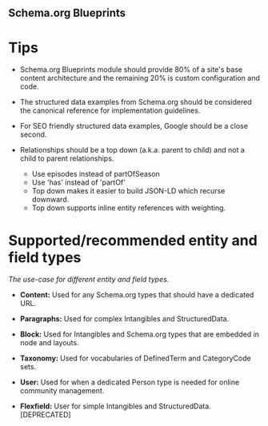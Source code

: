 Schema.org Blueprints
---------------------

# Tips

- Schema.org Blueprints module should provide 80% of a site's base content 
  architecture and the remaining 20% is custom configuration and code.

- The structured data examples from Schema.org should be considered the 
  canonical reference for implementation guidelines.

- For SEO friendly structured data examples, Google should be a close second.

- Relationships should be a top down (a.k.a. parent to child) and not a child
  to parent relationships.
  - Use episodes instead of partOfSeason
  - Use 'has' instead of 'partOf'
  - Top down makes it easier to build JSON-LD which recurse downward.
  - Top down supports inline entity references with weighting.

# Supported/recommended entity and field types

_The use-case for different entity and field types._

- **Content:** Used for any Schema.org types that should have a dedicated URL.

- **Paragraphs:** Used for complex Intangibles and StructuredData.

- **Block:** Used for Intangibles and Schema.org types that are embedded in node and layouts.

- **Taxonomy:** Used for vocabularies of DefinedTerm and CategoryCode sets.

- **User:** Used for when a dedicated Person type is needed for online community management.

- **Flexfield:** User for simple Intangibles and StructuredData. \[DEPRECATED\]
